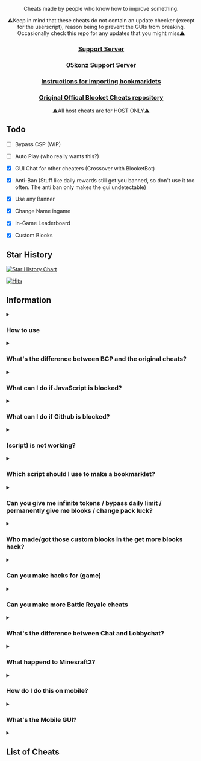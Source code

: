 <p align="center">Cheats made by people who know how to improve something.</p>
<p align="center">⚠️Keep in mind that these cheats do not contain an update checker (execpt for the userscript), reason being to prevent the GUIs from breaking. Occasionally check this repo for any updates that you might miss⚠️</p>
<h3 align="center"><a href="https://discord.gg/8A6J234n7v">Support Server</a></h2>
<h3 align="center"><a href="https://discord.gg/jHjGrrdXP6">05konz Support Server</a></h2>
<h3 align="center"><a href="https://github.com/005Konz/Blooket-Cheats/blob/main/tutorial/readme.md">Instructions for importing bookmarklets</a></h2>
<h3 align="center"><a href="https://github.com/Blooket-Council/Blooket-Cheats">Original Offical Blooket Cheats repository</a></h2>
<p align="center">⚠️All host cheats are for HOST ONLY⚠️</p>

## Todo
- [ ] Bypass CSP (WIP)
- [ ] Auto Play (who really wants this?)
- [x] GUI Chat for other cheaters (Crossover with BlooketBot)
- [x] Anti-Ban (Stuff like daily rewards still get you banned, so don't use it too often. The anti ban only makes the gui undetectable)
- [x] Use any Banner
- [x] Change Name ingame
- [x] In-Game Leaderboard
- [x] Custom Blooks


## Star History

<a href="https://star-history.com/#DannyDan0167/Blooket-Cheats-Plus&Date">
 <picture>
   <source media="(prefers-color-scheme: dark)" srcset="https://api.star-history.com/svg?repos=DannyDan0167/Blooket-Cheats-Plus&type=Date&theme=dark" />
   <source media="(prefers-color-scheme: light)" srcset="https://api.star-history.com/svg?repos=DannyDan0167/Blooket-Cheats-Plus&type=Date" />
   <img alt="Star History Chart" src="https://api.star-history.com/svg?repos=DannyDan0167/Blooket-Cheats-Plus&type=Date" />
 </picture>
</a>


[![Hits](https://hits.sh/github.com/DannyDan0167/Blooket-Cheats-Plus.svg)](https://hits.sh/github.com/DannyDan0167/Blooket-Cheats-Plus/)

## Information

<details><summary><h3>How to use</h3></summary>

There are 3 good methods to using these scripts:
1. Importing one of the Bookmarklets.html files using [these instructions](https://github.com/005Konz/Blooket-Cheats/blob/main/tutorial/readme.md)
2. Going to the [GitHub pages site](https://005konz.github.io/Blooket-Cheats/), choosing a gamemode, then dragging a cheat to your bookmarks bar or clicking one to copy the script
3. Copying a script and running it in the inspect element console
</details>

<details><summary><h3>What's the difference between BCP and the original cheats?</h3></summary>

New and fixed features are in BCP to give you a better experience and an advantage to people who have the orignal gui. Making this better.
</details>

<details><summary><h3>What can I do if JavaScript is blocked?</h3></summary>

Try <a href="https://blooketbot.glitch.me/">https://blooketbot.glitch.me/</a>
</details>

<details><summary><h3>What can I do if Github is blocked?</h3></summary>

No problem! Here are the links to go:
https://cdn.jsdelivr.net/gh/dannydan0167/Blooket-Cheats-Plus/(gui folder)/(gui)
or
<a href="https://cocalc.com/github/dannydan0167/Blooket-Cheats-Plus">Cocalc</a> 
</details>

<details><summary><h3>(script) is not working?</h3></summary>

Make sure you're running it properly (see [How to use](https://gitlab.com/blooket/blooket-cheats/-/tree/main/tutorial?ref_type=heads)), if it still doesn't work and other cheats do, then [make an issue](https://github.com/DannyDan0167/Blooket-Cheats-Plus)
</details>

<details><summary><h3>Which script should I use to make a bookmarklet?</h3></summary>

You should use the scripts ending in ".min.js", as using the others will have errors due to formatting.
</details>

<details><summary><h3>Can you give me infinite tokens / bypass daily limit / permanently give me blooks / change pack luck?</h3></summary>

No, these are things we would've already done if they were possible, they're managed on the backend of Blooket so we can't modify them
</details>

<details><summary><h3>Who made/got those custom blooks in the get more blooks hack?</h3></summary>

The majority of those blooks are from Blacket and Pixelit, the rest were made from iBlooket, applesaucy411 (Reddit), DDragonYT (Reddit), Cerulean_MC (Reddit), and gengarfromfnaf (Discord). Ploopit Blooks are coming soon! triangulet maybe... (slim chance)
</details>


<details><summary><h3>Can you make hacks for (game)</h3></summary>

I already have gimkit and kahoot hacks listed on my profile.
</details>

<details><summary><h3>Can you make more Battle Royale cheats</h3></summary>

Battle Royale is a gamemode that works almost entirely on the host's end. The only thing we have control over is answering questions.
</details>

<details><summary><h3>What's the difference between Chat and Lobbychat?</h3></summary>

Chat (By Yeahbread on Ego Menu) is an online chat that you can talk and send images to anyone, even if they're not on the same game. Lobbychat (by Cryptodude3) can chat with anyone if they're in the same game as you. You can talk to BlooketBot users with Lobbychat as well. Aside from chatting Lobbychat can also execute commands. Here is a list:

### Commands
* set gold: /setstate gold:val
* set crypto /setstate crypto:val
* list all values to set: /dumpstate
* freeze frenzy scoreboard: /setval f/t t
* crash gold: /setval g/t t
* crash crypto: /setval cr/t t
* crash dino: /setval f/t t
* crash pirate: /setval d/t t
* freeze gold scoreboard: /setval tat/t t
* crash defense2(may take a few tries): /setval d/t t
* crash monster brawl: /setval xp/t t
* set gold to inf: /setval g Infinity
* just do /help for the rest
## Run while in lobby or in game, not before, not on nickname screen, INGAME!
</details>


<details><summary><h3>What happend to Minesraft2?</h3></summary>

Minesraft2 was sent a cease and desist from Blooket, and 05konz offered to take over since he wouldn't be able to.
</details>

<details><summary><h3>How do I do this on mobile?</h3></summary>

These scripts aren't made for mobile, so we don't really know how to get them to work on it.
</details>

<details><summary><h3>What's the Mobile GUI?</h3></summary>

The mobile GUI is the first GUI Minesraft2 ever made. Some people said it worked on mobile and it's a lot neater for mobile use apparently so we just called it that.
</details>


<details><summary><h2>List of Cheats</h2></summary>

* [GUI](GUI/Gui.js)
* [Mobile GUI](MobileGUI/mobileGui.js)
### Monster Brawl Fixed by <a href="https://github.com/cryptodude3">Cryptodude3</a> aka Ducklife3141
* Double Enemy XP
* Half Enemy Speed
* Instant Kill
* Invincibility
* Kill Enemies
* Magnet
* Max Current Abilities
* Next Level
* Remove Obstacles
* Reset Health
* Set XP
* Set Level
### Cafe
* Max Items
* Remove Customers
* Reset Abilities
* Set Cash
* Stock Food
* Attack Player  By <a href="https://github.com/cryptodude3">Cryptodude3</a> aka Ducklife3141
* Spam Attack Player  By <a href="https://github.com/cryptodude3">Cryptodude3</a> aka Ducklife3141
### Crypto Hack
* Always Triple
* Always Hack By <a href="https://github.com/dannydan0167">DannyDan0167</a> aka me
* Auto Guess Fixed By <a href="https://github.com/dannydan0167">DannyDan0167</a> aka me
* Choice ESP 
* Password ESP Fixed By <a href="https://github.com/dannydan0167">DannyDan0167</a> aka me
* Remove Hack
* Set Crypto
* Set Password
* Crash Password Added By <a href="https://github.com/cryptodude3">Cryptodude3</a> aka Ducklife3141
* Steal Players Crypto
### Deceptive Dinos
* Auto Choose
* Rock ESP
* Set Fossils
* Set Multiplier
* Stop Cheating
### Tower of Doom
* Fill Deck
* Max Cards
* Max Health
* Max Stats
* Min Enemy
* Set Coins
### Factory
* Choose Blook
* Free Upgrades
* Max Blooks
* Remove Glitches
* Send Glitch
* Set All Mega Bot
* Set Cash
### Fishing Frenzy
* Frenzy
* Remove Distraction
* Send Distraction
* Set Lure
* Set Weight
### Flappy Blook
* Set Score
* Toggle Ghost
### Global
* Auto Answer
* Change Blook Ingame
* Every Answer Correct
* Flood Game Fixed by <a href="https://github.com/cryptodude3">Cryptodude3</a> aka Ducklife3141
* Get Daily Rewards
* Highlight Answers
* Host Any Gamemode
* Remove Name Limit
* Remove Random Name
* Sell Cheap Duplicates
* Sell Duplicate Blooks
* Simulate Pack
* Simulate Unlock
* Spam Buy Blooks
* Subtle Highlight Answers
* Use Any Blook Fixed by <a href="https://github.com/cryptodude3">Cryptodude3</a> aka Ducklife3141
* Use Any Banner By <a href="https://github.com/cryptodude3">Cryptodude3</a> aka Ducklife3141
* Crash Game By <a href="https://github.com/cryptodude3">Cryptodude3</a> aka Ducklife3141
* Chat By <a href="https://github.com/yeahbread/Ego-Menu-Bookmarklets">Ego Menu</a>
* Lobbychat By <a href="https://github.com/cryptodude3">Cryptodude3</a> aka Ducklife3141
* Freeze Leaderboard By <a href="https://github.com/cryptodude3">Cryptodude3</a> aka Ducklife3141
* Pin Guesser By <a href="https://github.com/cryptodude3">Cryptodude3</a> aka Ducklife3141
* Bypass Filter By <a href="https://github.com/cryptodude3">Cryptodude3</a> aka Ducklife3141
* Use Banner IDs By <a href="https://github.com/cryptodude3">Cryptodude3</a> aka Ducklife3141
#### Intervals
* Auto Answer
* Highlight Answers
* Percent Auto Answer
* Subtle Highlight Answers
### Gold Quest
* Always Triple
* Auto Choose
* Chest ESP Fixed By <a href="https://github.com/dannydan0167">DannyDan0167</a> aka me
* Remove lose 25%-50% By <a href="https://github.com/dannydan0167">DannyDan0167</a> aka me
* Reset All Gold
* Reset Players Gold
* Set Gold
* Swap Gold
### Crazy Kingdom
* Choice ESP Fixed By <a href="https://github.com/dannydan0167">DannyDan0167</a> aka me
* Choice ESP Loop
* Disable Toucan
* Max Stats
* Set Guests
* Skip Guest
### Racing
* Instant Win
### Battle Royale
* Auto Answer
#### Intervals
* Auto Answer
### Blook Rush
* Set Blooks
* Set Defense
### Tower Defense
* Earthquake
* Max Towers
* Remove Ducks
* Remove Enemies
* Remove Obsticles
* Set Damage
* Set Round
* Set Tokens
### Tower Defense 2
* Max Towers
* Remove Enemies
* Set Coins
* Set Health
* Set Round
### Pirate's Voyage
* Max Levels
* Set Doubloons
* Start Heist
* Swap Doubloons
* Take Doubloons
### Santa's Workshop
* Remove Distractions
* Send Distraction
* Set Toys
* Set Toys Per Question
* Swap Toys
</details>
